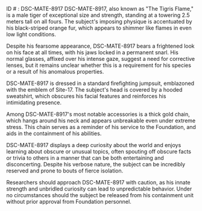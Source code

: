 ID # : DSC-MATE-8917
DSC-MATE-8917, also known as "The Tigris Flame," is a male tiger of exceptional size and strength, standing at a towering 2.5 meters tall on all fours. The subject's imposing physique is accentuated by his black-striped orange fur, which appears to shimmer like flames in even low light conditions.

Despite his fearsome appearance, DSC-MATE-8917 bears a frightened look on his face at all times, with his jaws locked in a permanent snarl. His normal glasses, affixed over his intense gaze, suggest a need for corrective lenses, but it remains unclear whether this is a requirement for his species or a result of his anomalous properties.

DSC-MATE-8917 is dressed in a standard firefighting jumpsuit, emblazoned with the emblem of Site-17. The subject's head is covered by a hooded sweatshirt, which obscures his facial features and reinforces his intimidating presence.

Among DSC-MATE-8917's most notable accessories is a thick gold chain, which hangs around his neck and appears unbreakable even under extreme stress. This chain serves as a reminder of his service to the Foundation, and aids in the containment of his abilities.

DSC-MATE-8917 displays a deep curiosity about the world and enjoys learning about obscure or unusual topics, often spouting off obscure facts or trivia to others in a manner that can be both entertaining and disconcerting. Despite his verbose nature, the subject can be incredibly reserved and prone to bouts of fierce isolation.

Researchers should approach DSC-MATE-8917 with caution, as his innate strength and unbridled curiosity can lead to unpredictable behavior. Under no circumstances should the subject be released from his containment unit without prior approval from Foundation personnel.
